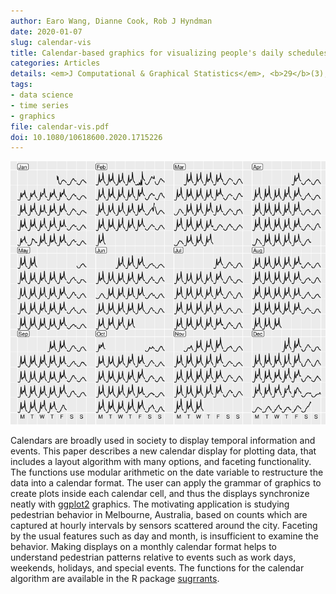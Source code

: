 ```yaml
---
author: Earo Wang, Dianne Cook, Rob J Hyndman
date: 2020-01-07
slug: calendar-vis
title: Calendar-based graphics for visualizing people's daily schedules
categories: Articles
details: <em>J Computational & Graphical Statistics</em>, <b>29</b>(3), 490-502
tags:
- data science
- time series
- graphics
file: calendar-vis.pdf
doi: 10.1080/10618600.2020.1715226
---
```


![](/img/calendar-vis.png)

Calendars are broadly used in society to display temporal information and events. This paper describes a new calendar display for plotting data, that includes a layout algorithm with many options, and faceting functionality. The functions use modular arithmetic on the date variable to restructure the data into a calendar format. The user can apply the grammar of graphics to create plots inside each calendar cell, and thus the displays synchronize neatly with [ggplot2](http://ggplot2.tidyverse.org) graphics. The motivating application is studying pedestrian behavior in Melbourne, Australia, based on counts which are captured at hourly intervals by sensors scattered around the city. Faceting by the usual features such as day and month, is insufficient to examine the behavior. Making displays on a monthly calendar format helps to understand pedestrian patterns relative to events such as work days, weekends, holidays, and special events. The functions for the calendar algorithm are available in the R package [sugrrants](http://pkg.earo.me/sugrrants).
